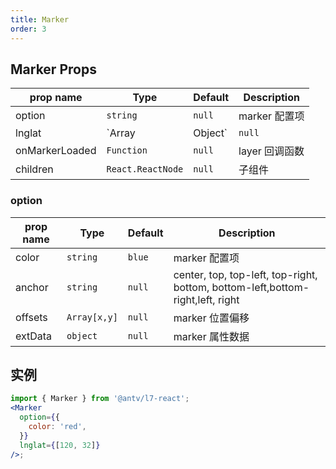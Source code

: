 ```yaml
---
title: Marker
order: 3
---
```


## Marker Props

| prop name      | Type              | Default | Description       |
| -------------- | ----------------- | ------- | ----------------- |
| option         | `string`          | `null`  | marker 配置项     |
| lnglat         | `Array | Object`  | `null`  | marker 经纬度位置 |
| onMarkerLoaded | `Function`        | `null`  | layer 回调函数    |
| children       | `React.ReactNode` | `null`  | 子组件            |

### option

| prop name | Type         | Default | Description                                                                    |
| --------- | ------------ | ------- | ------------------------------------------------------------------------------ |
| color     | `string`     | `blue`  | marker 配置项                                                                  |
| anchor    | `string`     | `null`  | center, top, top-left, top-right, bottom, bottom-left,bottom-right,left, right |
| offsets   | `Array[x,y]` | `null`  | marker 位置偏移                                                                |
| extData   | `object`     | `null`  | marker 属性数据                                                                |

## 实例

```jsx
import { Marker } from '@antv/l7-react';
<Marker
  option={{
    color: 'red',
  }}
  lnglat={[120, 32]}
/>;
```
